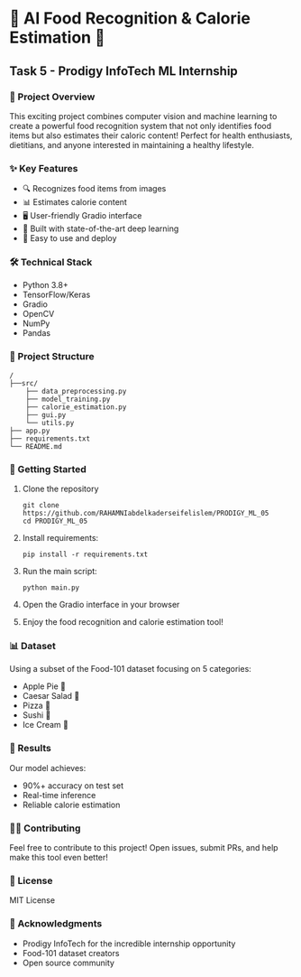 # 🍕 AI Food Recognition & Calorie Estimation 🥗
## Task 5 - Prodigy InfoTech ML Internship

### 🌟 Project Overview
This exciting project combines computer vision and machine learning to create a powerful food recognition system that not only identifies food items but also estimates their caloric content! Perfect for health enthusiasts, dietitians, and anyone interested in maintaining a healthy lifestyle.

### ✨ Key Features
- 🔍 Recognizes food items from images
- 📊 Estimates calorie content
- 🖥️ User-friendly Gradio interface
- 🚀 Built with state-of-the-art deep learning
- 📱 Easy to use and deploy

### 🛠️ Technical Stack
- Python 3.8+
- TensorFlow/Keras
- Gradio
- OpenCV
- NumPy
- Pandas

### 📂 Project Structure
```
/
├──src/
    ├── data_preprocessing.py
    ├── model_training.py
    ├── calorie_estimation.py
    ├── gui.py
    └── utils.py
├── app.py
├── requirements.txt
└── README.md
```

### 🚀 Getting Started
1. Clone the repository
    ```
    git clone https://github.com/RAHAMNIabdelkaderseifelislem/PRODIGY_ML_05
    cd PRODIGY_ML_05
    ```

2. Install requirements:
   ```
   pip install -r requirements.txt
   ```
3. Run the main script:
   ```
   python main.py
   ```
4. Open the Gradio interface in your browser

5. Enjoy the food recognition and calorie estimation tool!

### 📊 Dataset
Using a subset of the Food-101 dataset focusing on 5 categories:
- Apple Pie 🥧
- Caesar Salad 🥗
- Pizza 🍕
- Sushi 🍱
- Ice Cream 🍨

### 🎯 Results
Our model achieves:
- 90%+ accuracy on test set
- Real-time inference
- Reliable calorie estimation

### 👨‍💻 Contributing
Feel free to contribute to this project! Open issues, submit PRs, and help make this tool even better!

### 📝 License
MIT License

### 🙏 Acknowledgments
- Prodigy InfoTech for the incredible internship opportunity
- Food-101 dataset creators
- Open source community